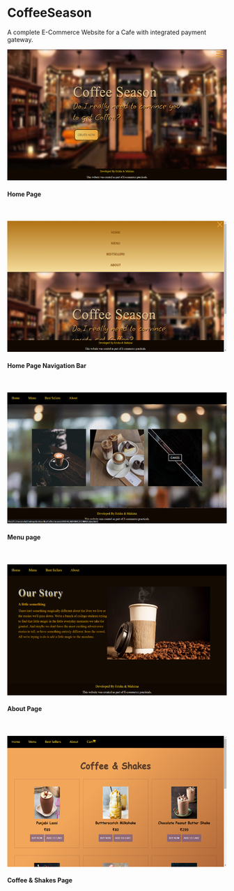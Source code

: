 # CoffeeSeason
A complete E-Commerce Website for a Cafe with integrated payment gateway.

<img src="screenshots/Screenshot (18).png" width="600px" height="300px">
<h4>Home Page<h4>
<br><br>
  
<img src="screenshots/Screenshot (19).png" width="600px" height="300px">
<h4>Home Page Navigation Bar<h4>
<br><br>
  
<img src="screenshots/Screenshot (21).png" width="600px" height="300px">
<h4>Menu page<h4>
<br><br>
  

  
  <img src="screenshots/Screenshot (119).png" width="600px" height="300px">
<h4>About Page<h4>
<br><br>
  
  <img src="screenshots/Screenshot (120).png" width="600px" height="300px">
<h4>Coffee & Shakes Page<h4>
<br><br>
